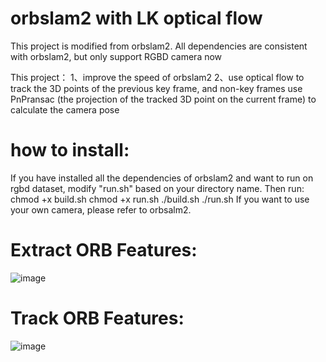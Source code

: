 # orbslam2 with LK optical flow
 This project is modified from orbslam2. All dependencies are consistent with orbslam2, but only support RGBD camera now

This project：
  1、improve the speed of orbslam2
  2、use optical flow to track the 3D points of the previous key frame, and non-key frames use PnPransac (the projection of the tracked 3D point on the current frame) to calculate the camera pose
# how to install:
If you have installed all the dependencies of orbslam2 and want to run on rgbd dataset, modify "run.sh" based on your directory name.
Then run:
chmod +x build.sh
chmod +x run.sh
./build.sh
./run.sh
 If you want to use your own camera, please refer to orbsalm2.
# Extract ORB Features:
![image](https://github.com/suffeeen/orbslam2-with-LK-optical-flow/blob/master/result_pics/Screenshot%20from%202020-01-15%2021-15-24.png?raw=true)
# Track ORB Features:
![image](https://github.com/suffeeen/orbslam2-with-LK-optical-flow/blob/master/result_pics/Screenshot%20from%202020-01-15%2021-15-25.png?raw=true)

